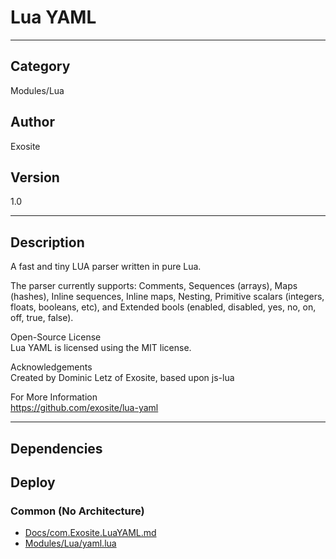 # Lua YAML
___

## Category
Modules/Lua

## Author
Exosite

## Version
1.0

___

## Description
<p>A fast and tiny LUA parser written in pure Lua.</p>

<p>The parser currently supports: Comments, Sequences (arrays), Maps (hashes), Inline sequences, Inline maps, Nesting, Primitive scalars (integers, floats, booleans, etc), and Extended bools (enabled, disabled, yes, no, on, off, true, false).</p>

<p>Open-Source License<br>
Lua YAML is licensed using the MIT license.</p>

<p>Acknowledgements<br>
Created by Dominic Letz of Exosite, based upon js-lua</p>

<p>For More Information<br>
<a href="https://github.com/exosite/lua-yaml">https://github.com/exosite/lua-yaml</a></p>


___

## Dependencies

## Deploy

### Common (No Architecture)

<ul>
<li><a href="https://gitlab.com/WeSuckLess/Reactor/-/blob/master/Atoms/com.Exosite.LuaYAML/Docs/com.Exosite.LuaYAML.md?ref_type=heads">Docs/com.Exosite.LuaYAML.md</a></li>
<li><a href="https://gitlab.com/WeSuckLess/Reactor/-/blob/master/Atoms/com.Exosite.LuaYAML/Modules/Lua/yaml.lua?ref_type=heads">Modules/Lua/yaml.lua</a></li>
</ul>
